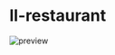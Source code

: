 # ll-restaurant

![preview](https://user-images.githubusercontent.com/64320618/228901697-4d9bcb15-7e0c-420f-8d12-7dc829c70fb0.jpeg)
